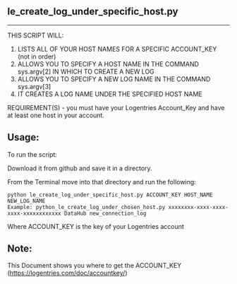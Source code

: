 le_create_log_under_specific_host.py
-------------------
-------------------

THIS SCRIPT WILL:
 1. LISTS ALL OF YOUR HOST NAMES FOR A SPECIFIC ACCOUNT_KEY (not in order)
 2. ALLOWS YOU TO SPECIFY A HOST NAME IN THE COMMAND sys.argv[2] IN WHICH TO CREATE A NEW LOG 
 3. ALLOWS YOU TO SPECIFY A NEW LOG NAME IN THE COMMAND sys.argv[3]  
 4. IT CREATES A LOG NAME UNDER THE SPECIFIED HOST NAME


REQUIREMENT(S) - you must have your Logentries Account_Key and have at least one host in your account.


Usage:
-----

To run the script:

Download it from github and save it in a directory. 

From the Terminal move into that directory and run the following: 

	python le_create_log_under_specific_host.py ACCOUNT_KEY HOST_NAME NEW_LOG_NAME
	Example: python_le_create_log_under_chosen_host.py xxxxxxxx-xxxx-xxxx-xxxx-xxxxxxxxxxxx DataHub new_connection_log

Where ACCOUNT_KEY is the key of your Logentries account

Note:
-----
This Document shows you where to get the ACCOUNT_KEY (https://logentries.com/doc/accountkey/)
